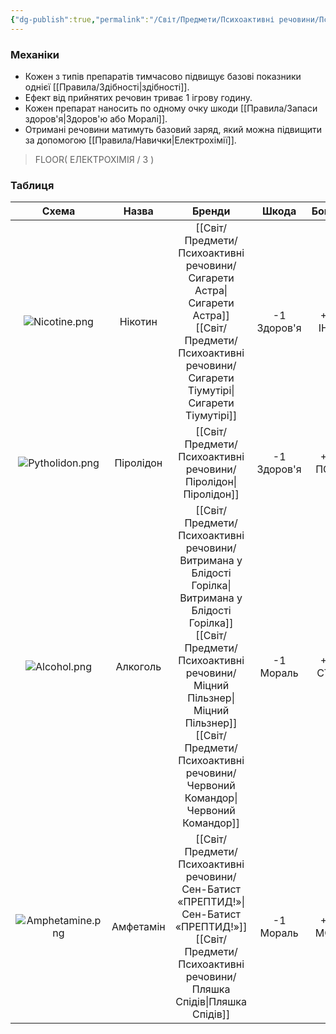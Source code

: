 ```yaml
---
{"dg-publish":true,"permalink":"/Світ/Предмети/Психоактивні речовини/Психоактивні речовини/"}
---
```


### Механіки
- Кожен з типів препаратів тимчасово підвищує базові показники однієї [[Правила/Здібності\|здібності]].
- Ефект від прийнятих речовин триває 1 ігрову годину.
- Кожен препарат наносить по одному очку шкоди [[Правила/Запаси здоров'я\|Здоров'ю або Моралі]].
- Отримані речовини матимуть базовий заряд, який можна підвищити за допомогою [[Правила/Навички\|Електрохімії]].
>   FLOOR( ЕЛЕКТРОХІМІЯ / 3 )
### Таблиця

|        Схема         |   Назва   |                                      Бренди                                      |     Шкода      |   Бонус   |
| :------------------: | :-------: | :------------------------------------------------------------------------------: | :------------: | :-------: |
|  ![Nicotine.png](/img/user/imgs/Nicotine.png)   |  Нікотин  |                            [[Світ/Предмети/Психоактивні речовини/Сигарети Астра\|Сигарети Астра]]<br>[[Світ/Предмети/Психоактивні речовини/Сигарети Тіумутірі\|Сигарети Тіумутірі]]                            | -1<br>Здоров'я | +1<br>ІНТ |
| ![Pytholidon.png](/img/user/imgs/Pytholidon.png)  | Піролідон |                                  [[Світ/Предмети/Психоактивні речовини/Піролідон\|Піролідон]]                                   | -1<br>Здоров'я | +1<br>ПСИ |
|   ![Alcohol.png](/img/user/imgs/Alcohol.png)   | Алкоголь  | [[Світ/Предмети/Психоактивні речовини/Витримана у Блідості Горілка\|Витримана у Блідості Горілка]]<br>[[Світ/Предмети/Психоактивні речовини/Міцний Пільзнер\|Міцний Пільзнер]]<br>[[Світ/Предмети/Психоактивні речовини/Червоний Командор\|Червоний Командор]] |  -1<br>Мораль  | +1<br>СТА |
| ![Amphetamine.png](/img/user/imgs/Amphetamine.png) | Амфетамін |                  [[Світ/Предмети/Психоактивні речовини/Сен-Батист «ПРЕПТИД!»\|Сен-Батист «ПРЕПТИД!»]]<br>[[Світ/Предмети/Психоактивні речовини/Пляшка Спідів\|Пляшка Спідів]]                  |  -1<br>Мораль  | +1<br>МОТ |
